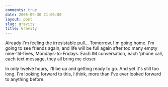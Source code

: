 ```yaml
---
comments: true
date: 2005-09-30 21:05:00
layout: post
slug: gravity
title: Gravity
---
```


Already I'm feeling the irresistable pull...  Tomorrow, I'm going home.  I'm going to see friends again, and life will be full again after too many empty nine-'til-fives, Mondays-to-Fridays.  Each IM conversation, each 'phone call, each text message, they all bring me closer.  

In only twelve hours, I'll be up and getting ready to go.  And yet it's still too long.  I'm looking forward to this, I think, more than I've ever looked forward to anything before.
